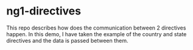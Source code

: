 # ng1-directives
This repo describes how does the communication between 2 directives happen.
In this demo, I have taken the example of the country and state directives and the data is passed between them.
